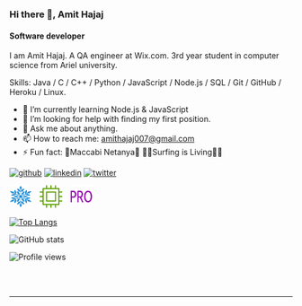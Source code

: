 ### Hi there 👋, Amit Hajaj
#### Software developer
I am Amit Hajaj. A QA engineer at Wix.com. 3rd year student in computer science from Ariel university.


Skills: Java / C / C++ / Python / JavaScript / Node.js / SQL / Git / GitHub / Heroku / Linux.

- 🌱 I’m currently learning Node.js & JavaScript 
- 🤔 I’m looking for help with finding my first position. 
- 💬 Ask me about anything. 
- 📫 How to reach me: amithajaj007@gmail.com 
- ⚡ Fun fact:  💛Maccabi Netanya💛 🏄‍♂️Surfing is Living🏄‍♂️ 


[<img src='https://cdn.jsdelivr.net/npm/simple-icons@3.0.1/icons/github.svg' alt='github' height='40'>](https://github.com/hajajon)  [<img src='https://cdn.jsdelivr.net/npm/simple-icons@3.0.1/icons/linkedin.svg' alt='linkedin' height='40'>](https://www.linkedin.com/in/https://www.linkedin.com/in/amit-hajaj007//)  [<img src='https://cdn.jsdelivr.net/npm/simple-icons@3.0.1/icons/twitter.svg' alt='twitter' height='40'>](https://twitter.com/hajajon)  

<a href='https://archiveprogram.github.com/'><img src='https://raw.githubusercontent.com/acervenky/animated-github-badges/master/assets/acbadge.gif' width='40' height='40'></a> <a href='https://docs.github.com/en/developers'><img src='https://raw.githubusercontent.com/acervenky/animated-github-badges/master/assets/devbadge.gif' width='40' height='40'></a> <a href='https://github.com/pricing'><img src='https://raw.githubusercontent.com/acervenky/animated-github-badges/master/assets/pro.gif' width='40' height='40'></a> 

[![Top Langs](https://github-readme-stats.vercel.app/api/top-langs/?username=hajajon)](https://github.com/anuraghazra/github-readme-stats)

![GitHub stats](https://github-readme-stats.vercel.app/api?username=hajajon&show_icons=true)  

![Profile views](https://gpvc.arturio.dev/hajajon)  

<br />
<br />

---

<!--
**hajajon/hajajon** is a ✨ _special_ ✨ repository because its `README.md` (this file) appears on your GitHub profile.

Here are some ideas to get you started:

- 🔭 I’m currently working on ...
- 🌱 I’m currently learning ...
- 👯 I’m looking to collaborate on ...
- 🤔 I’m looking for help with ...
- 💬 Ask me about ...
- 📫 How to reach me: ...
- 😄 Pronouns: ...
- ⚡ Fun fact: ...
-->

[twiiter]: https://twitter.com/hajajon
[linkedin]: https://www.linkedin.com/in/amit-hajaj007/
[mail]: amithajaj007@gmail.com
